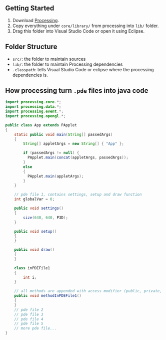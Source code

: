 ## Getting Started

1. Download [Processing](https://processing.org/).
2. Copy everything under `core/library/` from processing into `lib/` folder.
3. Drag this folder into Visual Studio Code or open it using Eclipse.

## Folder Structure

- `src/`: the folder to maintain sources
- `lib/`: the folder to maintain Processing dependencies
- `.classpath`: tells Visual Studio Code or eclipse where the processing dependencies is.

## How processing turn `.pde` files into java code

``` java
import processing.core.*;
import processing.data.*;
import processing.event.*;
import processing.opengl.*;

public class App extends PApplet 
{
    static public void main(String[] passedArgs) 
    {
        String[] appletArgs = new String[] { "App" };

        if (passedArgs != null) {
          PApplet.main(concat(appletArgs, passedArgs));
        } 
        else 
        {
          PApplet.main(appletArgs);
        }
    }

    // pde file 1, contains settings, setup and draw function
    int globalVar = 0;

    public void settings() 
    {
        size(640, 640, P3D);
    }

    public void setup() 
    {
    }

    public void draw() 
    {
    }

    class inPDEFile1
    {
        int i;
    }

    // all methods are appended with access modifier (public, private, etc...)
    public void methodInPDEFile1()
    {
    }
    // pde file 2
    // pde file 3
    // pde file 4
    // pde file 5
    // more pde file...
}
```